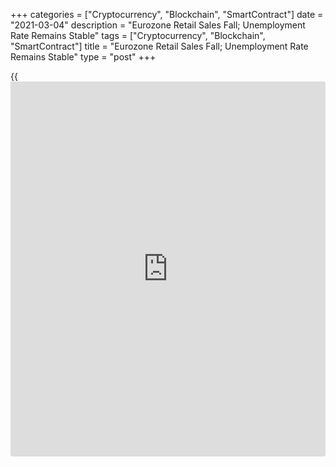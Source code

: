 +++
categories = ["Cryptocurrency", "Blockchain", "SmartContract"]
date = "2021-03-04"
description = "Eurozone Retail Sales Fall; Unemployment Rate Remains Stable"
tags = ["Cryptocurrency", "Blockchain", "SmartContract"]
title = "Eurozone Retail Sales Fall; Unemployment Rate Remains Stable"
type = "post"
+++

{{<iframe id="large-banner" src="https://www.bounty.group/#slide=19.0" width="100%" height="600" scrolling="no" style="border: 0px solid rgb(216, 221, 230); border-radius: 3px;">}}

Eurozone retail sales declined more than expected in January as strict
restrictions to contain the spread of the Covid-19 dampened demand for
non-food products, data from Eurostat showed on Thursday.

Another official report showed that the jobless rate in the currency
bloc remained unchanged in January.

Retail sales volume decreased 5.9 percent on month, in contrast to a 1.8
percent rise in December. Economists had forecast sales to drop
moderately by 1.1 percent.

The rough start to the first quarter for retail sales confirms the view
of another quarter of contracting GDP, Bert Colijn, an ING economist
said. The economist expects the first quarter to see negative GDP growth
again thanks to lockdown measures being in place for longer than in the
fourth quarter of 2020.

Sales of food, drinks and tobacco gained 1.1 percent, while non-food
product sales were down 12 percent. Automotive fuel in specialized
stores fell 1.1 percent.

Year-on-year, retail sales plunged 6.4 percent, reversing December's 0.9
percent increase. Economists had forecast sales to drop 1.2 percent.

The EU27 retail sales dropped 5.1 percent on month and decreased 5.4
percent annually in January.

The euro area unemployment rate held steady at 8.1 percent and up from
7.4 percent in the same period last year.

The number of people out of work increased by 8,000 from December.
Compared to last year, unemployment rose by 1.010 million.

The youth unemployment rate came in at 17.1 percent, down from 17.2
percent in the previous month.

Colijn, an ING economist said that unemployment still has the potential
to rise over the course of 2021 despite an upcoming economic recovery.

With productivity still very weak, thanks to short-time work schemes,
and bankruptcies expected to increase once government support wanes,
subdued increases in unemployment remain on the cards, the economist
added.

For comments and feedback [contact](https://www.playgroundfx.com/contact/): editorial@rtt[news](https://www.letsplayfx.com/blog/forex-news-website/).com

[Economic News][1]

 **What parts of the world are seeing the best (and worst) economic
performances lately? Click[here][2] to check out our [Econ Scorecard][2]
and find out! See up-to-the-moment [ranking](https://www.playgroundfx.com/blog/crypto-exchange-ranking/)s for the best and worst
performers in [GDP][3], [unemployment rate][4], [inflation][5] and much
more.**

   1. www.rtt[news](https://www.letsplayfx.com/blog/forex-news-website/).com/Content/EconomicNews.aspx
   2. www.rtt[news](https://www.letsplayfx.com/blog/forex-news-website/).com/economic-scorecard/world-rank/PPI/highest-performance.aspx
   3. www.rtt[news](https://www.letsplayfx.com/blog/forex-news-website/).com/economic-scorecard/world-rank/GDP/highest-performance.aspx
   4. www.rtt[news](https://www.letsplayfx.com/blog/forex-news-website/).com/economic-scorecard/world-rank/unemployment-rate/lowest-performance.aspx
   5. www.rtt[news](https://www.letsplayfx.com/blog/forex-news-website/).com/economic-scorecard/world-rank/CPI/highest-performance.aspx